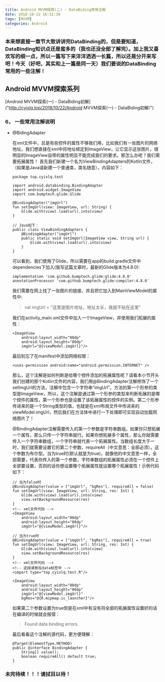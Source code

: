 ```yaml
---
title: Android MVVM探索(二) - DataBiding常用注解
date: 2018-10-22 16:32:38
tags: [MVVM]
categories: Android
---
```

### 本来想直接一章节大致讲讲完DataBinding的，但是要知道，DataBinding知识点还是蛮多的（我也还没全部了解完）。加上我又喜欢写的细一点，所以一篇写下来洋洋洒洒一长篇，所以还是分开来写吧！今天（好吧，其实和上一篇是同一天）我们要说的DataBinding常用的一些注解！

<!-- more -->
## Android MVVM探索系列
[Android MVVM探索(一) - DataBiding初解]("http://cyixlq.top/2018/10/22/Android MVVM探索(一) - DataBiding初解/")
### 6， 一些常用注解说明
- @BidingAdapter
    
    在xml文件中，总是有些控件的属性不够我们用，比如我们有一张图片的网络地址，我们想直接在xml中将地址绑定到ImageView，让它显示这张图片，很明显的ImageView自带的属性明显不能完成我们的要求。那怎么办呢？我们需要拓展属性！
    首先我们新建一个名为ViewBindingAdapters的Kotlin文件，（如果是Java请新建一个普通类，类名随意），内容如下：
    ```
    package top.cyixlq.test

    import android.databinding.BindingAdapter
    import android.widget.ImageView
    import com.bumptech.glide.Glide

    @BindingAdapter("imgUrl")
    fun setImgUrl(view: ImageView, url: String) {
        Glide.with(view).load(url).into(view)
    }

    // Java如下：
    public class ViewBindingAdapters {
        @BindingAdapter("imgUrl")
        public static void setImgUrl(ImageView view, String url) {
            Glide.with(view).load(url).into(view)
        }
    }
    ```

    可以看到，我们使用了Glide，所以需要在app的build.gradle文件中dependencies下加入(我写这篇文章时，最新的Glide版本为4.8.0):
    ```
    implementation 'com.github.bumptech.glide:glide:4.8.0'
    annotationProcessor 'com.github.bumptech.glide:compiler:4.8.0'
    ```

    我们需要在网上找了一张图片的链接，并且把它加入到MainViewModel的属性中:
    > val imgUrl = "这里是图片地址，地址太长，我就不贴在这里"

    我们在activity_main.xml文件中加入一个ImageView，并使用我们拓展的属性：
    ```
    <ImageView
        android:layout_width="80dp"
        android:layout_height="80dp"
        imgUrl="@{viewModel.imgUrl}"/>
    ```

    最后别忘了在manifest中添加网络权限：
    ```
    <uses-permission android:name="android.permission.INTERNET" />
    ```

    那么，这个注解是如何判断是给哪个控件添加的拓展属性呢？请看本小节开头我们创建的那个Kotlin文件的内容，我们用@BindingAdapter注解修饰了一个setImgUrl的方法，注解中包含一个字符串“imgUrl”。方法的第一个形参的类型是ImageView，所以，这个注解是通过第一个形参的类型来判断拓展的是哪个控件的属性，第一个形参也是设置了该拓展属性的控件的实例。第二个形参传进来的是一个String类型的值，也就是在xml布局文件中传进来的viewModel.imgUrl，然后我们在方法体中进行一下处理即可实现自动加载网络图片了！

    @BindingAdapter注解需要传入的第一个参数是字符串数组。如果你只想拓展一个属性，那么只传一个字符串就行。如果你想拓展多个属性，那么你就需要传入一个字符串数组，一个字符串就代表一个拓展属性。当数组长度大于一时，我们就需要设置它的第二个参数，requireAll（中文意思：全部必须）。这个参数为布尔型。当为true时(默认就是为true)，就像他的中文意思一样，全部需要，代表你传入的第一个参数，字符串数组的拓展属性必须在一个控件上全部要设置，否则的话你想设置哪个拓展属性就设置哪个拓展属性！示例代码如下：
    ```
    // 当为false时
    @BindingAdapter(value = ["imgUrl", "bgRes"], requireAll = false)
    fun setImgUrl(view: ImageView, url: String, res: Int) {
        Glide.with(view).load(url).into(view)
        view.setBackgroundResource(res)
    }
    <!-- xml文件代码 -->
    <ImageView
        android:layout_width="80dp"
        android:layout_height="80dp"
        imgUrl="@{viewModel.imgUrl}"/>
    
    // 当为true时
    @BindingAdapter(value = ["imgUrl", "bgRes"], requireAll = true)
    fun setImgUrl(view: ImageView, url: String, res: Int) {
        Glide.with(view).load(url).into(view)
        view.setBackgroundResource(res)
    }
    <!-- xml文件代码 -->
    <!-- 这段请放在data标签中 -->
    <import type="top.cyixlq.test.R"/>
    
    <ImageView
        android:layout_width="80dp"
        android:layout_height="80dp"
        imgUrl="@{viewModel.imgUrl}"
        bgRes="@{R.mipmap.ic_launcher}"/>
    ```

    如果第二个参数设置为true但是在xml中有没有将全部的拓展属性设置好的话在编译的时候就会报错：
    > Found data binding errors.

    最后看看这个注解的源代码，更方便理解：
    ```
    @Target(ElementType.METHOD)
    public @interface BindingAdapter {
        String[] value();
        boolean requireAll() default true;
    }
    ```
### 未完待续！！！请拭目以待！